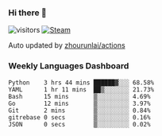 ### Hi there 👋

![visitors](https://visitor-badge.glitch.me/badge?page_id=zhourunlai)
[![Steam](https://img.shields.io/badge/dynamic/json?label=Steam&query=%24.data.totalSubs&url=https%3A%2F%2Fapi.spencerwoo.com%2Fsubstats%2F%3Fsource%3DsteamGames%26queryKey%3D76561198285156854&suffix=%20Games&logo=steam&labelColor=134375&color=0b1a37&longCache=true)](http://steamcommunity.com/profiles/76561198285156854)

Auto updated by <a href="https://github.com/zhourunlai/zhourunlai/actions" target="_blank">zhourunlai/actions</a>

### Weekly Languages Dashboard

<!--PART:wakatime-->
```text
Python    3 hrs 44 mins ██████▓░░░ 68.58%
YAML      1 hr 11 mins  ██▒░░░░░░░ 21.73%
Bash      15 mins       ▒░░░░░░░░░ 4.69%
Go        12 mins       ▒░░░░░░░░░ 3.97%
Git       2 mins        ▒░░░░░░░░░ 0.84%
gitrebase 0 secs        ▒░░░░░░░░░ 0.16%
JSON      0 secs        ▒░░░░░░░░░ 0.02%
```
<!--PART:wakatime-->
